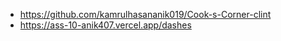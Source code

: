 * https://github.com/kamrulhasananik019/Cook-s-Corner-clint
* https://ass-10-anik407.vercel.app/dashes
